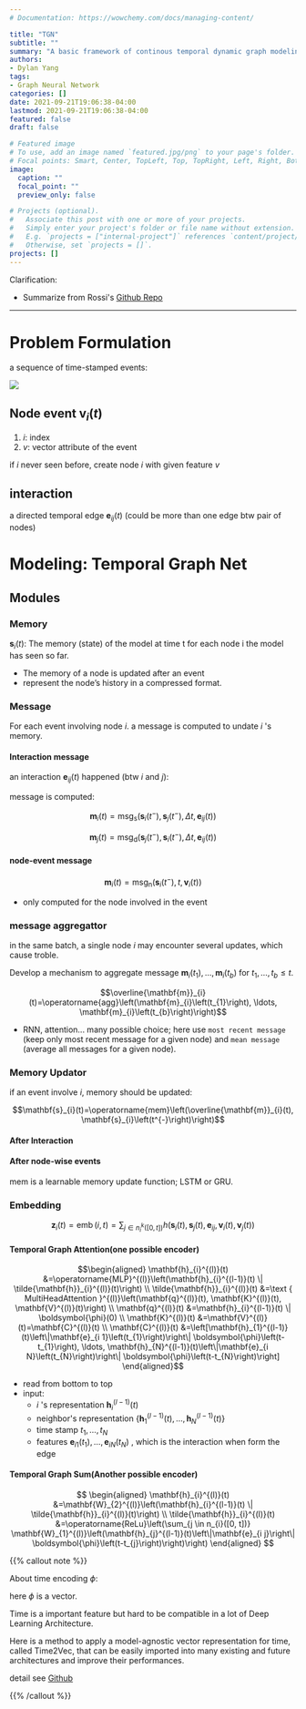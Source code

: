 ```yaml
---
# Documentation: https://wowchemy.com/docs/managing-content/

title: "TGN"
subtitle: ""
summary: "A basic framework of continous temporal dynamic graph modeling. Benchmarked in 2020"
authors:
- Dylan Yang
tags: 
- Graph Neural Network
categories: []
date: 2021-09-21T19:06:38-04:00
lastmod: 2021-09-21T19:06:38-04:00
featured: false
draft: false

# Featured image
# To use, add an image named `featured.jpg/png` to your page's folder.
# Focal points: Smart, Center, TopLeft, Top, TopRight, Left, Right, BottomLeft, Bottom, BottomRight.
image:
  caption: ""
  focal_point: ""
  preview_only: false

# Projects (optional).
#   Associate this post with one or more of your projects.
#   Simply enter your project's folder or file name without extension.
#   E.g. `projects = ["internal-project"]` references `content/project/deep-learning/index.md`.
#   Otherwise, set `projects = []`.
projects: []
---
```


Clarification:
- Summarize from Rossi's [Github Repo](https://github.com/twitter-research/tgn)



---


# Problem Formulation


a sequence of time-stamped events: 

![](https://cdn.mathpix.com/snip/images/5F8v6OCmL6Uyyovb9qNc_z9cf7MfWMbyKXPU0jXB30s.original.fullsize.png)

## Node event $\mathbf{v}_{i}(t)$
 1. $i$: index
 2. $v$: vector attribute of the event

if $i$ never seen before, create node $i$ with given feature $v$

## interaction 

a directed temporal edge $\mathbf{e}_{i j}(t)$ (could be more than one edge btw pair of nodes)


# Modeling: Temporal Graph Net

## Modules

### Memory


$\mathbf{s}_{i}(t)$: The memory (state) of the model at time t for each node i the model has seen so far.
- The memory of a node is updated after an event
- represent the node’s history in a compressed format.


### Message 

For each event involving node $i$. a message is computed to undate $i$ 's memory.


#### Interaction message 
an interaction $\mathbf{e}_{i j}(t)$ happened (btw $i$ and $j$):

message is computed:

$$\mathbf{m}_{i}(t)=\mathrm{msg}_{\mathrm{s}}\left(\mathbf{s}_{i}\left(t^{-}\right), \mathbf{s}_{j}\left(t^{-}\right), \Delta t, \mathbf{e}_{i j}(t)\right)$$

$$\mathbf{m}_{j}(t)=\operatorname{msg}_{\mathrm{d}}\left(\mathbf{s}_{j}\left(t^{-}\right), \mathbf{s}_{i}\left(t^{-}\right), \Delta t, \mathbf{e}_{i j}(t)\right)$$

#### node-event message


$$\mathbf{m}_{i}(t)=\mathrm{msg}_{\mathrm{n}}\left(\mathbf{s}_{i}\left(t^{-}\right), t, \mathbf{v}_{i}(t)\right)$$
- only computed for the node involved in the event

### message aggregattor


in the same batch, a single node $i$ may encounter several updates, which cause troble.

Develop a mechanism to aggregate message $\mathbf{m}_{i}\left(t_{1}\right), \ldots, \mathbf{m}_{i}\left(t_{b}\right)$ for $t_{1}, \ldots, t_{b} \leq t$.

$$\overline{\mathbf{m}}_{i}(t)=\operatorname{agg}\left(\mathbf{m}_{i}\left(t_{1}\right), \ldots, \mathbf{m}_{i}\left(t_{b}\right)\right)$$
- RNN, attention... many possible choice; here use `most recent message` (keep only most recent message for a given node) and `mean message` (average all messages for a given node).

### Memory Updator

if an event involve $i$, memory should be updated:


$$\mathbf{s}_{i}(t)=\operatorname{mem}\left(\overline{\mathbf{m}}_{i}(t), \mathbf{s}_{i}\left(t^{-}\right)\right)$$


#### After Interaction

#### After node-wise events

mem is a learnable memory update function; LSTM or GRU.

### Embedding

$$\mathbf{z}_{i}(t)=\operatorname{emb}(i, t)=\sum_{j \in n_{i}^{k}([0, t])} h\left(\mathbf{s}_{i}(t), \mathbf{s}_{j}(t), \mathbf{e}_{i j}, \mathbf{v}_{i}(t), \mathbf{v}_{j}(t)\right)$$

#### Temporal Graph Attention(one possible encoder)

$$\begin{aligned} \mathbf{h}_{i}^{(l)}(t) &=\operatorname{MLP}^{(l)}\left(\mathbf{h}_{i}^{(l-1)}(t) \| \tilde{\mathbf{h}}_{i}^{(l)}(t)\right) \\ \tilde{\mathbf{h}}_{i}^{(l)}(t) &=\text { MultiHeadAttention }^{(l)}\left(\mathbf{q}^{(l)}(t), \mathbf{K}^{(l)}(t), \mathbf{V}^{(l)}(t)\right) \\ \mathbf{q}^{(l)}(t) &=\mathbf{h}_{i}^{(l-1)}(t) \| \boldsymbol{\phi}(0) \\ \mathbf{K}^{(l)}(t) &=\mathbf{V}^{(l)}(t)=\mathbf{C}^{(l)}(t) \\ \mathbf{C}^{(l)}(t) &=\left[\mathbf{h}_{1}^{(l-1)}(t)\left\|\mathbf{e}_{i 1}\left(t_{1}\right)\right\| \boldsymbol{\phi}\left(t-t_{1}\right), \ldots, \mathbf{h}_{N}^{(l-1)}(t)\left\|\mathbf{e}_{i N}\left(t_{N}\right)\right\| \boldsymbol{\phi}\left(t-t_{N}\right)\right] \end{aligned}$$

- read from bottom to top
- input: 
  - $i$ 's representation $\mathbf{h}_{i}^{(l-1)}(t)$
  - neighbor's representation $\left\{\mathbf{h}_{1}^{(l-1)}(t), \ldots, \mathbf{h}_{N}^{(l-1)}(t)\right\}$
  - time stamp $t_{1}, \ldots, t_{N}$
  - features $\mathbf{e}_{i 1}\left(t_{1}\right), \ldots, \mathbf{e}_{i N}\left(t_{N}\right)$ , which is the interaction when form the edge

#### Temporal Graph Sum(Another possible encoder)

$$
\begin{aligned}
\mathbf{h}_{i}^{(l)}(t) &=\mathbf{W}_{2}^{(l)}\left(\mathbf{h}_{i}^{(l-1)}(t) \| \tilde{\mathbf{h}}_{i}^{(l)}(t)\right) \\
\tilde{\mathbf{h}}_{i}^{(l)}(t) &=\operatorname{ReLu}\left(\sum_{j \in n_{i}([0, t])} \mathbf{W}_{1}^{(l)}\left(\mathbf{h}_{j}^{(l-1)}(t)\left\|\mathbf{e}_{i j}\right\| \boldsymbol{\phi}\left(t-t_{j}\right)\right)\right)
\end{aligned}
$$



{{% callout note %}}


About time encoding $\phi$: 

here $\phi$ is a vector. 

Time is a important feature but hard to be compatible in a lot of Deep Learning Architecture.

Here is a method to apply a model-agnostic vector representation for time, called Time2Vec, that can be easily imported into many
existing and future architectures and improve their performances.

detail see [Github](https://github.com/dayuyang1999/Time2Vec-PyTorch)


{{% /callout %}}





